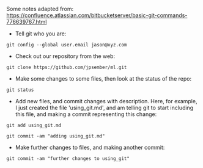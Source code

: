 Some notes adapted from:   https://confluence.atlassian.com/bitbucketserver/basic-git-commands-776639767.html


+ Tell git who you are:
```
git config --global user.email jason@xyz.com
```

+ Check out our repository from the web:
```
git clone https://github.com/jpsember/ml.git
```

+ Make some changes to some files, then look at the status of the repo:
```
git status
```

+ Add new files, and commit changes with description.  Here, for example, I just created the file 'using_git.md', and am telling git to start including this file, and making a commit representing this change:
```
git add using_git.md

git commit -am "adding using_git.md"

```

+ Make further changes to files, and making another commit:
```
git commit -am "further changes to using_git"

